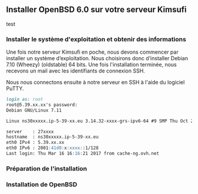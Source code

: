 ## Installer OpenBSD 6.0 sur votre serveur Kimsufi
test
### Installer le système d'exploitation et obtenir des informations

Une fois notre serveur Kimsufi en poche, nous devons commencer par installer un système d’exploitation. Nous choisirons donc d’installer Debian 7.10 (Wheezy) (oldstable) 64 bits. Une fois l'installation terminée, nous recevons un mail avec les identifiants de connexion SSH.

Nous nous connectons ensuite à notre serveur en SSH à l'aide du logiciel PuTTY.

```markdown
login as: root
root@5.39.xx.xx's password:
Debian GNU/Linux 7.11

Linux ns30xxxxx.ip-5-39-xx.eu 3.14.32-xxxx-grs-ipv6-64 #9 SMP Thu Oct 20 14:53:52 CEST 2016 x86_64 GNU/Linux

server    : 27xxxx
hostname  : ns30xxxxx.ip-5-39-xx.eu
eth0 IPv4 : 5.39.xx.xx
eth0 IPv6 : 2001:41d0:x:xxxx::1/128
Last login: Thu Mar 16 16:16:21 2017 from cache-ng.ovh.net
```

### Préparation de l'installation

### Installation de OpenBSD

